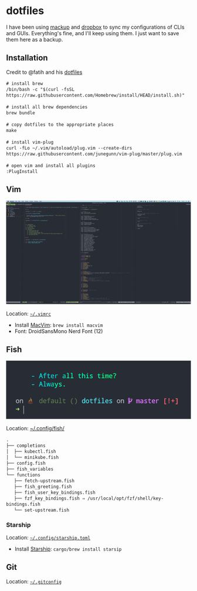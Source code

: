 # dotfiles

I have been using [mackup][1] and [dropbox][2] to sync my configurations of CLIs and GUIs. Everything's fine, and I'll keep using them. I just want to save them here as a backup.

## Installation

Credit to @fatih and his [dotfiles][5]

```
# install brew
/bin/bash -c "$(curl -fsSL https://raw.githubusercontent.com/Homebrew/install/HEAD/install.sh)"

# install all brew dependencies
brew bundle

# copy dotfiles to the appropriate places
make

# install vim-plug
curl -fLo ~/.vim/autoload/plug.vim --create-dirs https://raw.githubusercontent.com/junegunn/vim-plug/master/plug.vim

# open vim and install all plugins
:PlugInstall
```

## Vim

![screenshot](.media/vim.png)

Location: [`~/.vimrc`](./.vimrc)

- Install [MacVim][3]: `brew install macvim`
- Font: DroidSansMono Nerd Font (12)

## Fish

![screenshot](.media/fish.png)

Location: [~/.config/fish/](./.config/fish/)

```
.
├── completions
│  ├── kubectl.fish
│  └── minikube.fish
├── config.fish
├── fish_variables
└── functions
   ├── fetch-upstream.fish
   ├── fish_greeting.fish
   ├── fish_user_key_bindings.fish
   ├── fzf_key_bindings.fish ⇒ /usr/local/opt/fzf/shell/key-bindings.fish
   └── set-upstream.fish
```

### Starship

Location: [`~/.config/starship.toml`](./.config/starship.toml)

- Install [Starship][4]: `cargo/brew install starsip`

## Git

Location: [`~/.gitconfig`](./.gitconfig)

[1]: https://github.com/lra/mackup
[2]: https://www.dropbox.com/
[3]: https://macvim-dev.github.io/macvim/
[4]: https://starship.rs
[5]: https://github.com/fatih/dotfiles/
